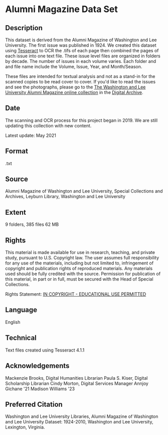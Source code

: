 # Alumni Magazine Data Set

## Description

This dataset is derived from the Alumni Magazine of Washington and Lee University.  The first issue was published in 1924. We created this dataset using [Tesseract](https://github.com/tesseract-ocr/tesseract) to OCR the .tifs of each page then combined the pages of each issue into one text file. These issue level files are organized in folders by decade.  The number of issues in each volume varies. Each folder and and file name include the Volume, Issue, Year, and Month/Season.  

These files are intended for textual analysis and not as a stand-in for the scanned copies to be read cover to cover. If you'd like to read the issues and see the photographs, please go to the [The Washington and Lee University Alumni Magazine online collection](https://dspace.wlu.edu/handle/11021/34868) in the [Digital Archive](https://dspace.wlu.edu/).

## Date

The scanning and OCR process for this project began in 2019.  We are still updating this collection with new content.

Latest update: May 2021  

## Format
.txt

## Source 

Alumni Magazine of Washington and Lee University, Special Collections and Archives, Leyburn Library, Washington and Lee University

## Extent

9 folders, 385 files 
62 MB

## Rights

This material is made available for use in research, teaching, and private study, pursuant to U.S. Copyright law. The user assumes full responsibility for any use of the materials, including but not limited to, infringement of copyright and publication rights of reproduced materials. Any materials used should be fully credited with the source. Permission for publication of this material, in part or in full, must be secured with the Head of Special Collections.

Rights Statement: [IN COPYRIGHT - EDUCATIONAL USE PERMITTED](https://rightsstatements.org/page/InC-EDU/1.0/?language=en)

## Language

English

## Technical

Text files created using Tesseract 4.1.1

## Acknowledgements

Mackenzie Brooks, Digital Humanities Librarian
Paula S. Kiser, Digital Scholarship Librarian
Cindy Morton, Digital Services Manager
Annjoy Gichane '21
Madison Williams '23

## Preferred Citation

Washington and Lee University Libraries, Alumni Magazine of Washington and Lee University Dataset: 1924-2010, Washington and Lee University, Lexington, Virginia.